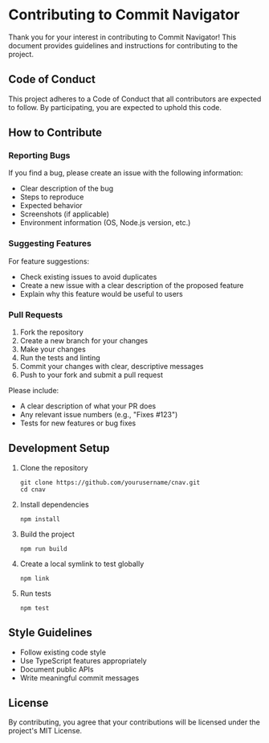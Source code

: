 # Contributing to Commit Navigator

Thank you for your interest in contributing to Commit Navigator! This document provides guidelines and instructions for contributing to the project.

## Code of Conduct

This project adheres to a Code of Conduct that all contributors are expected to follow. By participating, you are expected to uphold this code.

## How to Contribute

### Reporting Bugs

If you find a bug, please create an issue with the following information:
- Clear description of the bug
- Steps to reproduce
- Expected behavior
- Screenshots (if applicable)
- Environment information (OS, Node.js version, etc.)

### Suggesting Features

For feature suggestions:
- Check existing issues to avoid duplicates
- Create a new issue with a clear description of the proposed feature
- Explain why this feature would be useful to users

### Pull Requests

1. Fork the repository
2. Create a new branch for your changes
3. Make your changes
4. Run the tests and linting
5. Commit your changes with clear, descriptive messages
6. Push to your fork and submit a pull request

Please include:
- A clear description of what your PR does
- Any relevant issue numbers (e.g., "Fixes #123")
- Tests for new features or bug fixes

## Development Setup

1. Clone the repository
   ```
   git clone https://github.com/yourusername/cnav.git
   cd cnav
   ```

2. Install dependencies
   ```
   npm install
   ```

3. Build the project
   ```
   npm run build
   ```

4. Create a local symlink to test globally
   ```
   npm link
   ```

5. Run tests
   ```
   npm test
   ```

## Style Guidelines

- Follow existing code style
- Use TypeScript features appropriately
- Document public APIs
- Write meaningful commit messages

## License

By contributing, you agree that your contributions will be licensed under the project's MIT License.
